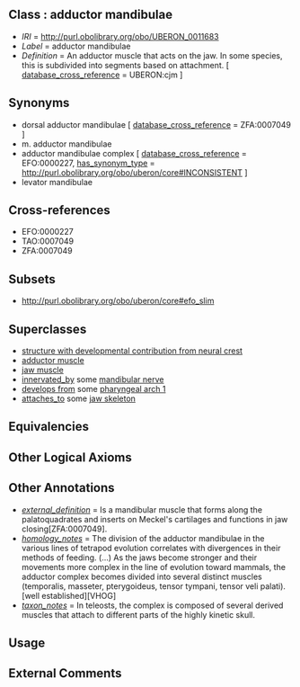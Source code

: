 
## Class : adductor mandibulae

 * *IRI* = http://purl.obolibrary.org/obo/UBERON_0011683
 * *Label* = adductor mandibulae
 * *Definition* = An adductor muscle that acts on the jaw. In some species, this is subdivided into segments based on attachment. [ [database_cross_reference](../../ef/oboInOwl#hasDbXref.md) = UBERON:cjm ]

## Synonyms

 * dorsal adductor mandibulae [ [database_cross_reference](../../ef/oboInOwl#hasDbXref.md) = ZFA:0007049 ]
 * m. adductor mandibulae
 * adductor mandibulae complex [ [database_cross_reference](../../ef/oboInOwl#hasDbXref.md) = EFO:0000227, [has_synonym_type](../../pe/oboInOwl#hasSynonymType.md) = http://purl.obolibrary.org/obo/uberon/core#INCONSISTENT ]
 * levator mandibulae

## Cross-references

 * EFO:0000227
 * TAO:0007049
 * ZFA:0007049

## Subsets

 * http://purl.obolibrary.org/obo/uberon/core#efo_slim

## Superclasses

 * [structure with developmental contribution from neural crest](../../UBERON/14/UBERON_0010314.md)
 * [adductor muscle](../../UBERON/45/UBERON_0011145.md)
 * [jaw muscle](../../UBERON/48/UBERON_0011648.md)
 * [innervated_by](../../RO/05/RO_0002005.md) some [mandibular nerve](../../UBERON/75/UBERON_0000375.md)
 * [develops from](../../RO/02/RO_0002202.md) some [pharyngeal arch 1](../../UBERON/62/UBERON_0004362.md)
 * [attaches_to](../../RO/71/RO_0002371.md) some [jaw skeleton](../../UBERON/08/UBERON_0001708.md)

## Equivalencies


## Other Logical Axioms


## Other Annotations

 * *[external_definition](../../UBPROP/01/UBPROP_0000001.md)* = Is a mandibular muscle that forms along the palatoquadrates and inserts on Meckel's cartilages and functions in jaw closing[ZFA:0007049].
 * *[homology_notes](../../UBPROP/03/UBPROP_0000003.md)* = The division of the adductor mandibulae in the various lines of tetrapod evolution correlates with divergences in their methods of feeding. (...) As the jaws become stronger and their movements more complex in the line of evolution toward mammals, the adductor complex becomes divided into several distinct muscles (temporalis, masseter, pterygoideus, tensor tympani, tensor veli palati).[well established][VHOG]
 * *[taxon_notes](../../UBPROP/08/UBPROP_0000008.md)* = In teleosts, the complex is composed of several derived muscles that attach to different parts of the highly kinetic skull.

## Usage


## External Comments

